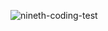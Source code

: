 ![nineth-coding-test](https://user-images.githubusercontent.com/55650732/190215160-2de772df-e57a-400a-927e-e7bc42d8b770.png)
